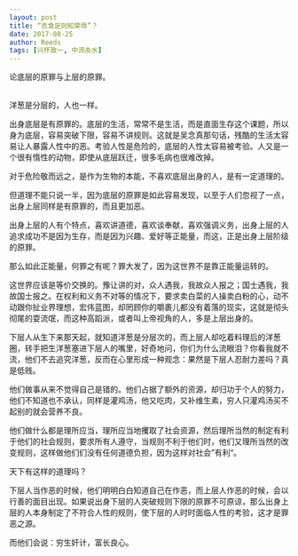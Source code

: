 ```yaml
---
layout: post
title: “衣食足则知荣辱”？
date: 2017-08-25
author: Reeds
tags: [兴怀致一, 中流击水]
---
```


 论底层的原罪与上层的原罪。

<!--- more --->

<br>洋葱是分层的，人也一样。

出身底层是有原罪的。底层的生活，常常不是生活，而是直面生存这个课题，所以身为底层，容易突破下限，容易不讲规则。这就是吴念真那句话，残酷的生活太容易让人暴露人性中的恶。考验人性是危险的，底层的人性太容易被考验。人又是一个很有惰性的动物，即使从底层跃迁，很多毛病也很难改掉。

对于危险敬而远之，是作为生物的本能，不喜欢底层出身的人，是有一定道理的。

但道理不能只说一半，因为底层的原罪是如此容易发现，以至于人们忽视了一点，出身上层同样是有原罪的，而且更加恶。

出身上层的人有个特点，喜欢讲道德，喜欢谈奉献，喜欢强调义务，出身上层的人追求成功不是因为生存，而是因为兴趣、爱好等正能量，而这，正是出身上层阶级的原罪。

那么如此正能量，何罪之有呢？罪大发了，因为这世界不是靠正能量运转的。

这世界应该是等价交换的。豫让讲的对，众人遇我，我故众人报之；国士遇我，我故国士报之。在权利和义务不对等的情况下，要求卖白菜的人操卖白粉的心，动不动跟你扯业界理想，宏伟蓝图，却罔顾你的嚼裹儿都没有着落的现实，这就是彻头彻尾的耍流氓，而这种高蹈派，或者叫上帝视角的人，多是上层出身的。

下层人从生下来那天起，就知道洋葱是分层次的，而上层人却吃着料理后的洋葱圈，转手把生洋葱塞进下层人的嘴里，好奇地问，你们为什么流眼泪？你看我就不流，他们不去追究洋葱，反而在心里形成一种观念：果然是下层人忍耐力差吗？真是低贱。

他们做事从来不觉得自己是错的。他们占据了额外的资源，却归功于个人的努力，他们不知道也不承认，同样是灌鸡汤，他又吃肉，又补维生素，穷人只灌鸡汤买不起别的就会营养不良。

他们做什么都是理所应当，理所应当地攫取了社会资源，然后理所当然的制定有利于他们的社会规则，要求所有人遵守，当规则不利于他们时，他们又理所当然的改变规则，这样做他们们没有任何道德负担，因为这样对社会”有利“。

天下有这样的道理吗？

下层人当作恶的时候，他们明明白白知道自己在作恶，而上层人作恶的时候，会以行善的面目出现。如果说出身下层的人突破规则下限的原罪不可原谅，那么出身上层的人本身制定了不符合人性的规则，使下层的人时时面临人性的考验，这才是罪恶之源。

而他们会说：穷生奸计，富长良心。